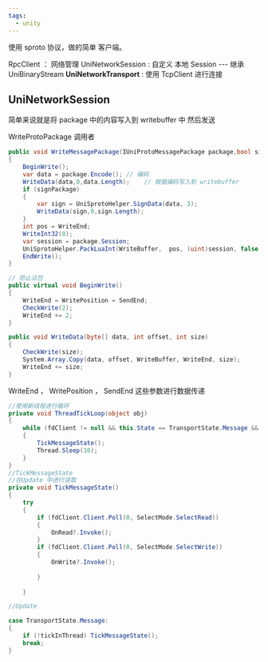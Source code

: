 ```yaml
---
tags:
  - unity
---
```


使用 sproto 协议，做的简单 客户端。

RpcClient ： 网络管理
UniNetworkSession : 自定义 本地 Session  --- 继承 UniBinaryStream
**UniNetworkTransport** : 使用 TcpClient 进行连接

## UniNetworkSession

简单来说就是将 package 中的内容写入到 writebuffer 中 然后发送

WriteProtoPackage 调用者

```c#
public void WriteMessagePackage(IUniProtoMessagePackage package,bool signPackage)  
{  
    BeginWrite();  
    var data = package.Encode(); // 编码 
    WriteData(data,0,data.Length);    // 根据编码写入到 writebuffer 
    if (signPackage)  
    {        
	    var sign = UniSprotoHelper.SignData(data, 3);  
        WriteData(sign,0,sign.Length);  
    }  
    int pos = WriteEnd;  
    WriteInt32(0);  
    var session = package.Session;  
    UniSprotoHelper.PackLuaInt(WriteBuffer,  pos, (uint)session, false, 4, session < 0);  
    EndWrite();  
}

// 防止沾包
public virtual void BeginWrite()  
{  
    WriteEnd = WritePosition = SendEnd;  
    CheckWrite(2);  
    WriteEnd += 2;  
}

public void WriteData(byte[] data, int offset, int size)  
{  
    CheckWrite(size);  
    System.Array.Copy(data, offset, WriteBuffer, WriteEnd, size);  
    WriteEnd += size;  
}
```


WriteEnd ， WritePosition ， SendEnd 这些参数进行数据传递

```c#
//使用新线程进行循环
private void ThreadTickLoop(object obj)
{
	while (fdClient != null && this.State == TransportState.Message && tickInThread)
	{
		TickMessageState();
		Thread.Sleep(10);
	}
}
//TickMessageState
//在Update 中进行读取
private void TickMessageState()
{
	try
	{
		if (fdClient.Client.Poll(0, SelectMode.SelectRead))
		{
			OnRead?.Invoke();
		}
		if (fdClient.Client.Poll(0, SelectMode.SelectWrite))
		{
			OnWrite?.Invoke();
			
		}
		
	}

//Update

case TransportState.Message:  
{  
	if (!tickInThread) TickMessageState();  
	break;  
}
```


